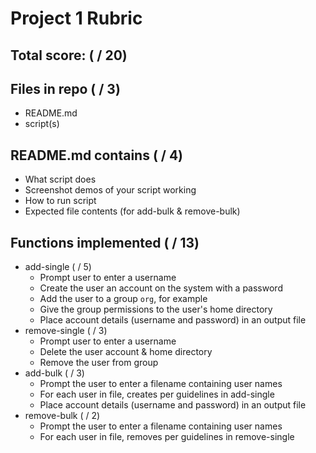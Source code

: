# Project 1 Rubric

## Total score: ( / 20)

## Files in repo ( / 3)

- README.md
- script(s)

## README.md contains ( / 4)

- What script does
- Screenshot demos of your script working
- How to run script
- Expected file contents (for add-bulk & remove-bulk)

## Functions implemented ( / 13)

- add-single ( / 5)
  - Prompt user to enter a username
  - Create the user an account on the system with a password
  - Add the user to a group `org`, for example
  - Give the group permissions to the user's home directory
  - Place account details (username and password) in an output file
- remove-single ( / 3)
  - Prompt user to enter a username
  - Delete the user account & home directory
  - Remove the user from group
- add-bulk ( / 3)
  - Prompt the user to enter a filename containing user names
  - For each user in file, creates per guidelines in add-single
  - Place account details (username and password) in an output file
- remove-bulk ( / 2)
  - Prompt the user to enter a filename containing user names
  - For each user in file, removes per guidelines in remove-single
